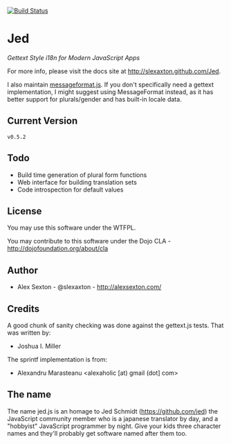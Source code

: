 [![Build Status](https://secure.travis-ci.org/SlexAxton/Jed.png)](http://travis-ci.org/SlexAxton/Jed)

# Jed

*Gettext Style i18n for Modern JavaScript Apps*

For more info, please visit the docs site at <http://slexaxton.github.com/Jed>.

I also maintain [messageformat.js](https://github.com/SlexAxton/messageformat.js). If you don't specifically need a gettext implementation, I might suggest using MessageFormat instead, as it has better support for plurals/gender and has built-in locale data.


## Current Version

`v0.5.2`

## Todo

* Build time generation of plural form functions
* Web interface for building translation sets
* Code introspection for default values

## License

You may use this software under the WTFPL.

You may contribute to this software under the Dojo CLA - <http://dojofoundation.org/about/cla>


## Author

* Alex Sexton - @slexaxton - <http://alexsexton.com/>


## Credits

A good chunk of sanity checking was done against the gettext.js tests. That was written by:

* Joshua I. Miller

The sprintf implementation is from:

* Alexandru Marasteanu <alexaholic [at) gmail (dot] com>


## The name

The name jed.js is an homage to Jed Schmidt (<https://github.com/jed>) the JavaScript community member who is a japanese translator by day, and a "hobbyist" JavaScript programmer by night. Give your kids three character names and they'll probably get software named after them too.
